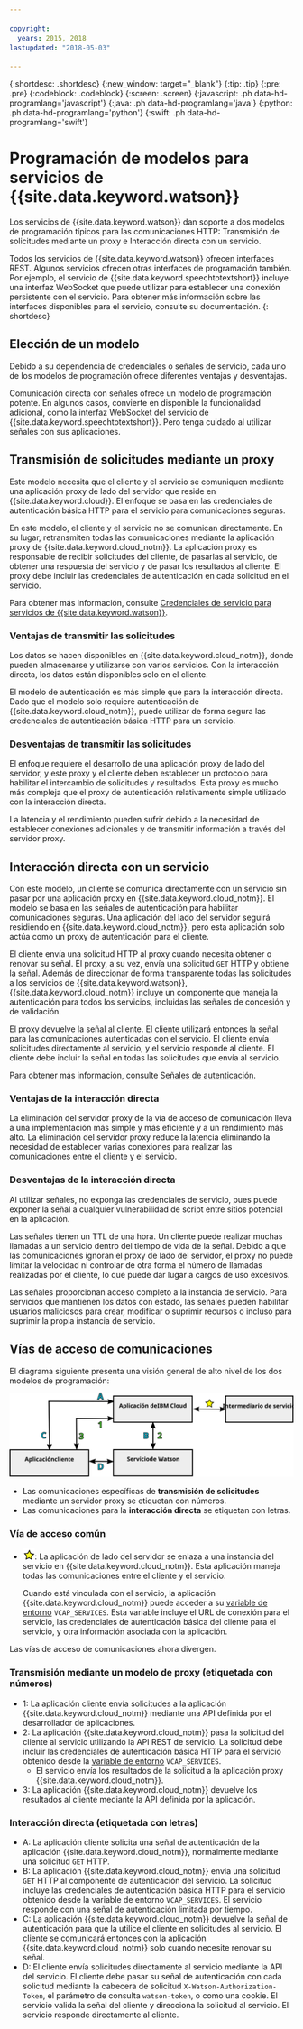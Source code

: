 ```yaml
---

copyright:
  years: 2015, 2018
lastupdated: "2018-05-03"

---
```


{:shortdesc: .shortdesc}
{:new_window: target="_blank"}
{:tip: .tip}
{:pre: .pre}
{:codeblock: .codeblock}
{:screen: .screen}
{:javascript: .ph data-hd-programlang='javascript'}
{:java: .ph data-hd-programlang='java'}
{:python: .ph data-hd-programlang='python'}
{:swift: .ph data-hd-programlang='swift'}

# Programación de modelos para servicios de {{site.data.keyword.watson}}

Los servicios de {{site.data.keyword.watson}} dan soporte a dos modelos de programación típicos para las comunicaciones HTTP: Transmisión de solicitudes mediante un proxy e Interacción directa con un servicio.

Todos los servicios de {{site.data.keyword.watson}} ofrecen interfaces REST. Algunos servicios ofrecen otras interfaces de programación también. Por ejemplo, el servicio de {{site.data.keyword.speechtotextshort}} incluye una interfaz WebSocket que puede utilizar para establecer una conexión persistente con el servicio. Para obtener más información sobre las interfaces disponibles para el servicio, consulte su documentación.
{: shortdesc}

## Elección de un modelo

Debido a su dependencia de credenciales o señales de servicio, cada uno de los modelos de programación ofrece diferentes ventajas y desventajas.

Comunicación directa con señales ofrece un modelo de programación potente. En algunos casos, convierte en disponible la funcionalidad adicional, como la interfaz WebSocket del servicio de {{site.data.keyword.speechtotextshort}}. Pero tenga cuidado al utilizar señales con sus aplicaciones.

## Transmisión de solicitudes mediante un proxy

Este modelo necesita que el cliente y el servicio se comuniquen mediante una aplicación proxy de lado del servidor que reside en {{site.data.keyword.cloud}}. El enfoque se basa en las credenciales de autenticación básica HTTP para el servicio para comunicaciones seguras.

En este modelo, el cliente y el servicio no se comunican directamente. En su lugar, retransmiten todas las comunicaciones mediante la aplicación proxy de {{site.data.keyword.cloud_notm}}. La aplicación proxy es responsable de recibir solicitudes del cliente, de pasarlas al servicio, de obtener una respuesta del servicio y de pasar los resultados al cliente. El proxy debe incluir las credenciales de autenticación en cada solicitud en el servicio.

Para obtener más información, consulte [Credenciales de servicio para servicios de {{site.data.keyword.watson}}](/docs/services/watson/getting-started-credentials.html).

### Ventajas de transmitir las solicitudes

Los datos se hacen disponibles en {{site.data.keyword.cloud_notm}}, donde pueden almacenarse y utilizarse con varios servicios. Con la interacción directa, los datos están disponibles solo en el cliente.

El modelo de autenticación es más simple que para la interacción directa. Dado que el modelo solo requiere autenticación de {{site.data.keyword.cloud_notm}}, puede utilizar de forma segura las credenciales de autenticación básica HTTP para un servicio.

### Desventajas de transmitir las solicitudes

El enfoque requiere el desarrollo de una aplicación proxy de lado del servidor, y este proxy y el cliente deben establecer un protocolo para habilitar el intercambio de solicitudes y resultados. Esta proxy es mucho más compleja que el proxy de autenticación relativamente simple utilizado con la interacción directa.

La latencia y el rendimiento pueden sufrir debido a la necesidad de establecer conexiones adicionales y de transmitir información a través del servidor proxy.

## Interacción directa con un servicio

Con este modelo, un cliente se comunica directamente con un servicio sin pasar por una aplicación proxy en {{site.data.keyword.cloud_notm}}. El modelo se basa en las señales de autenticación para habilitar comunicaciones seguras. Una aplicación del lado del servidor seguirá residiendo en {{site.data.keyword.cloud_notm}}, pero esta aplicación solo actúa como un proxy de autenticación para el cliente.

El cliente envía una solicitud HTTP al proxy cuando necesita obtener o renovar su señal. El proxy, a su vez, envía una solicitud `GET` HTTP y obtiene la señal. Además de direccionar de forma transparente todas las solicitudes a los servicios de {{site.data.keyword.watson}}, {{site.data.keyword.cloud_notm}} incluye un componente que maneja la autenticación para todos los servicios, incluidas las señales de concesión y de validación.

El proxy devuelve la señal al cliente. El cliente utilizará entonces la señal para las comunicaciones autenticadas con el servicio. El cliente envía solicitudes directamente al servicio, y el servicio responde al cliente. El cliente debe incluir la señal en todas las solicitudes que envía al servicio.

Para obtener más información, consulte [Señales de autenticación](/docs/services/watson/getting-started-tokens.html).

### Ventajas de la interacción directa

La eliminación del servidor proxy de la vía de acceso de comunicación lleva a una implementación más simple y más eficiente y a un rendimiento más alto. La eliminación del servidor proxy reduce la latencia eliminando la necesidad de establecer varias conexiones para realizar las comunicaciones entre el cliente y el servicio.

### Desventajas de la interacción directa

Al utilizar señales, no exponga las credenciales de servicio, pues puede exponer la señal a cualquier vulnerabilidad de script entre sitios potencial en la aplicación.

Las señales tienen un TTL de una hora. Un cliente puede realizar muchas llamadas a un servicio dentro del tiempo de vida de la señal. Debido a que las comunicaciones ignoran el proxy de lado del servidor, el proxy no puede limitar la velocidad ni controlar de otra forma el número de llamadas realizadas por el cliente, lo que puede dar lugar a cargos de uso excesivos.

Las señales proporcionan acceso completo a la instancia de servicio. Para servicios que mantienen los datos con estado, las señales pueden habilitar usuarios maliciosos para crear, modificar o suprimir recursos o incluso para suprimir la propia instancia de servicio.

## Vías de acceso de comunicaciones

El diagrama siguiente presenta una visión general de alto nivel de los dos modelos de programación:

![Modelos de programación para servicios de {{site.data.keyword.watson}}](images/programming_models.svg "Tres recuadros conectados por flechas de doble sentido: Aplicación de IBM Cloud, Servicio de Watson y Aplicación cliente. El recuadro Intermediario de servicio solo se conecta con el recuadro Aplicación de IBM Cloud.")

- Las comunicaciones específicas de **transmisión de solicitudes** mediante un servidor proxy se etiquetan con números.
- Las comunicaciones para la **interacción directa** se etiquetan con letras.

### Vía de acceso común

- ![Icono de vía de acceso común.](images/common-star.png "Estrella amarilla que representa una vía de acceso común entre una aplicación de IBM Cloud y el intermediario de servicio"): La aplicación de lado del servidor se enlaza a una instancia del servicio en {{site.data.keyword.cloud_notm}}. Esta aplicación maneja todas las comunicaciones entre el cliente y el servicio.

    Cuando está vinculada con el servicio, la aplicación {{site.data.keyword.cloud_notm}} puede acceder a su [variable de entorno](/docs/services/watson/getting-started-variables.html) `VCAP_SERVICES`. Esta variable incluye el URL de conexión para el servicio, las credenciales de autenticación básica del cliente para el servicio, y otra información asociada con la aplicación.

Las vías de acceso de comunicaciones ahora divergen.

### Transmisión mediante un modelo de proxy (etiquetada con números)

- 1: La aplicación cliente envía solicitudes a la aplicación {{site.data.keyword.cloud_notm}} mediante una API definida por el desarrollador de aplicaciones.
- 2: La aplicación {{site.data.keyword.cloud_notm}} pasa la solicitud del cliente al servicio utilizando la API REST de servicio. La solicitud debe incluir las credenciales de autenticación básica HTTP para el servicio obtenido desde la [variable de entorno](/docs/services/watson/getting-started-variables.html) `VCAP_SERVICES`.
    - El servicio envía los resultados de la solicitud a la aplicación proxy {{site.data.keyword.cloud_notm}}.
- 3: La aplicación {{site.data.keyword.cloud_notm}} devuelve los resultados al cliente mediante la API definida por la aplicación.

### Interacción directa (etiquetada con letras)

- A: La aplicación cliente solicita una señal de autenticación de la aplicación {{site.data.keyword.cloud_notm}}, normalmente mediante una solicitud `GET` HTTP.
- B: La aplicación {{site.data.keyword.cloud_notm}} envía una solicitud `GET` HTTP al componente de autenticación del servicio. La solicitud incluye las credenciales de autenticación básica HTTP para el servicio obtenido desde la variable de entorno `VCAP_SERVICES`. El servicio responde con una señal de autenticación limitada por tiempo.
- C: La aplicación {{site.data.keyword.cloud_notm}} devuelve la señal de autenticación para que la utilice el cliente en solicitudes al servicio. El cliente se comunicará entonces con la aplicación {{site.data.keyword.cloud_notm}} solo cuando necesite renovar su señal.
- D: El cliente envía solicitudes directamente al servicio mediante la API del servicio. El cliente debe pasar su señal de autenticación con cada solicitud mediante la cabecera de solicitud `X-Watson-Authorization-Token`, el parámetro de consulta `watson-token`, o como una cookie. El servicio valida la señal del cliente y direcciona la solicitud al servicio. El servicio responde directamente al cliente.
